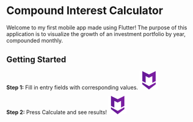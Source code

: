 # Compound Interest Calculator
Welcome to my first mobile app made using Flutter!
The purpose of this application is to visualize the growth of an investment portfolio by year, compounded monthly.

## Getting Started
**Step 1:** Fill in entry fields with corresponding values.
![alt text](https://github.com/adam-p/markdown-here/raw/master/src/common/images/icon48.png "Logo Title Text 1")

**Step 2:** Press Calculate and see results!
![alt text](https://github.com/adam-p/markdown-here/raw/master/src/common/images/icon48.png "Logo Title Text 1")